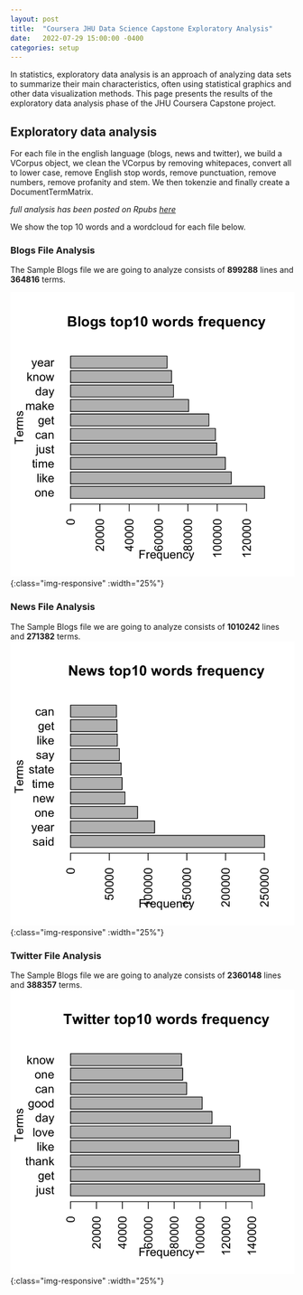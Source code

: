 ```yaml
---
layout: post
title:  "Coursera JHU Data Science Capstone Exploratory Analysis"
date:   2022-07-29 15:00:00 -0400
categories: setup
---
```


In statistics, exploratory data analysis is an approach of analyzing data sets to summarize their main characteristics, often using statistical graphics and other data visualization methods. This page presents the results of the exploratory data analysis phase of the JHU Coursera Capstone project.

## Exploratory data analysis

For each file in the english language (blogs, news and twitter), we build a VCorpus object, we clean the VCorpus by removing whitepaces, convert all to lower case, remove English stop words, remove punctuation, remove numbers, remove profanity and stem. We then tokenzie and finally create a DocumentTermMatrix.

*full analysis has been posted on Rpubs [here](https://rpubs.com/bluebonobo/capstone_project_week2)*  


We show the top 10 words and a wordcloud for each file below.

### Blogs File Analysis
The Sample Blogs file we are going to analyze consists of **899288** lines and **364816** terms.

![top10Blogs](/assets/2022-07-29-coursera-hopkins-data-science-capstone-exploratory-analysis/top10BlogTerms.png){:class="img-responsive" :width="25%"}

### News File Analysis
The Sample Blogs file we are going to analyze consists of **1010242** lines and **271382** terms.
![top10News](/assets/2022-07-29-coursera-hopkins-data-science-capstone-exploratory-analysis/top10NewsTerms.png){:class="img-responsive" :width="25%"}

### Twitter File Analysis
The Sample Blogs file we are going to analyze consists of **2360148** lines and **388357** terms.
![top10Twitter](/assets/2022-07-29-coursera-hopkins-data-science-capstone-exploratory-analysis/top10TwitterTerms.png){:class="img-responsive" :width="25%"}




